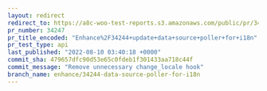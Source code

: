 ```yaml
---
layout: redirect
redirect_to: https://a8c-woo-test-reports.s3.amazonaws.com/public/pr/34247/api/index.html
pr_number: 34247
pr_title_encoded: "Enhance%2F34244+update+data+source+poller+for+i18n"
pr_test_type: api
last_published: "2022-08-10 03:40:18 +0000"
commit_sha: 479657dfc90d53e65c0fdeb1f301433aa718c44f
commit_message: "Remove unnecessary change_locale hook"
branch_name: enhance/34244-data-source-poller-for-i18n
---
```

